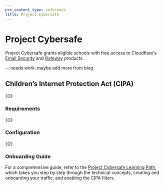 ```yaml
---
pcx_content_type: reference
title: Project Cybersafe
---
```


# Project Cybersafe

Project Cybersafe grants eligible schools with free access to Cloudflare's [Email Security](/email-security/) and [Gateway](cloudflare-one/policies/gateway/) products. 

-- needs work. maybe add more from blog

## Children’s Internet Protection Act (CIPA)

{{<render file="_cybersafe-description.md" productFolder="fundamentals">}}


### Requirements

{{<render file="_cybersafe-requirements.md" productFolder="fundamentals">}}

### Configuration 
{{<render file="_cybersafe-configuration.md" productFolder="fundamentals">}}

### Onboarding Guide

For a comprehensive guide, refer to the [Project Cybersafe Learning Path](/learning-paths/cybersafe/), which takes you step by step through the technical concepts, creating and onboarding your traffic, and enabling the CIPA filters.
